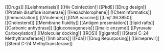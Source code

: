 [[Drugs]]
[[Leishmaniasis]]
[[Hiv Coinfection]]
[[Pkdl]]
[[Drug design]]
[[Protein disulfide isomerase]]
[[Hexachlorophene]]
[[Cheminformatics]]
[[Immunization]]
[[Virulence]]
[[DNA vaccine]]
[[Lmjf.36.3850]]
[[Cholesterol]]
[[Membrane fluidity]]
[[Antigen presentation]]
[[lipid rafts]]
[[Carbonic anhydrase]]
[[gluconeogenesis]]
[[malic enzyme]]
[[Pyruvate Carboxylation]]
[[Molecular docking]]
[[ROS]]
[[gigantol]]
[[Sterol C-24 Methyltransferase]]
[[Inhibitors]]
[[Fda]]
[[Drug Repurposing]]
[[Simeprevir]]
[[Sterol C-24 Methyltransferase]]
